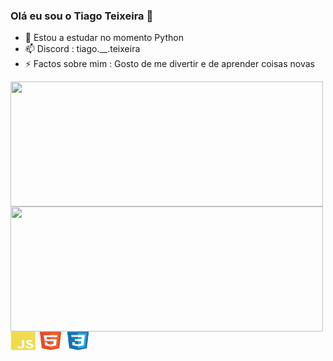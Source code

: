 ### Olá eu sou o Tiago Teixeira 👋

- 🌱 Estou a estudar no momento Python
- 📫 Discord : tiago.__.teixeira
- ⚡ Factos sobre mim : Gosto de me divertir e de aprender coisas novas


<a href="https://github.com/anuraghazra/github-readme-stats">
  <img height=200 width="500" align="center" src="https://github-readme-stats.vercel.app/api?username=tiagoteixeira9&show_icons=true&theme=blue-green" />
</a>
<a href="https://github.com/anuraghazra/convoychat">
  <img height=200 width="500" align="center" src="https://github-readme-stats.vercel.app/api/top-langs?username=tiagoteixeira9&layout=compact&langs_count=8&card_width=320&show_icons=true&theme=blue-green" />
</a>

<img align="bottom-center" alt="Tiago-JS" height="30" width="40" src="https://raw.githubusercontent.com/devicons/devicon/master/icons/javascript/javascript-plain.svg">
<img align="bottom-center" alt="Tiago-HTML" height="30" width="40" src="https://raw.githubusercontent.com/devicons/devicon/master/icons/html5/html5-original.svg"> 
<img align="bottom-center" alt="Tiago-CSS" height="30" width="40" src="https://raw.githubusercontent.com/devicons/devicon/master/icons/css3/css3-original.svg">
